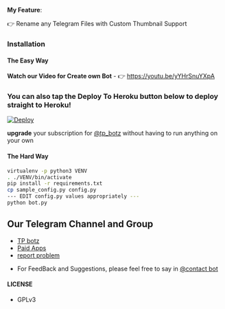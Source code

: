 



**My Feature**:

👉 Rename any Telegram Files with Custom Thumbnail Support

### Installation

#### The Easy Way

**Watch our Video for Create own Bot** - 👉 https://youtu.be/yYHrSnuYXpA

### You can also tap the Deploy To Heroku button below to deploy straight to Heroku!

[![Deploy](https://www.herokucdn.com/deploy/button.svg)](https://www.heroku.com/deploy?template=https://github.com/erichdanikeninfo/TG-Rename-Bot/tree/master)

**upgrade** your subscription for [@tp_botz](https://telegram.dog/tp_botz) without having to run anything on your own

#### The Hard Way

```sh
virtualenv -p python3 VENV
. ./VENV/bin/activate
pip install -r requirements.txt
cp sample_config.py config.py
--- EDIT config.py values appropriately ---
python bot.py
```
## Our Telegram Channel and Group

* [TP botz](https://telegram.dog/Tp_botz)
* [Paid Apps](https://telegram.dog/TP_botz)
* [report problem](https://telegram.dog/contact_onespot_bot)







- For FeedBack and Suggestions, please feel free to say in [@contact bot](https://telegram.dog/contact_onespot_bot)

#### LICENSE
- GPLv3

